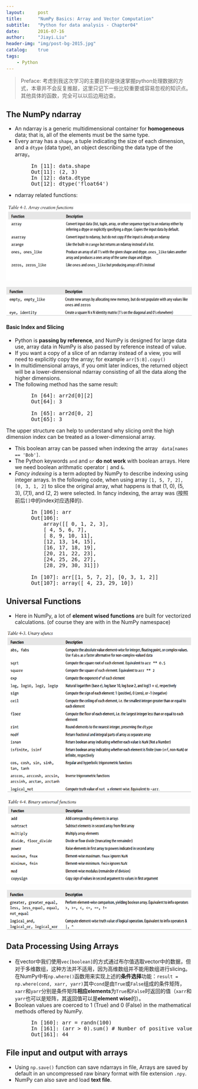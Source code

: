 ```yaml
---
layout:     post
title:      "NumPy Basics: Array and Vector Computation"
subtitle:   "Python for data analysis - Chapter04"
date:       2016-07-16
author:     "Jiayi.Liu"
header-img: "img/post-bg-2015.jpg"
catalog: 	true
tags:
    - Python
---
```


>Preface: 考虑到我这次学习的主要目的是快速掌握python处理数据的方式，本章并不会反复推敲，这里只记下一些比较重要或容易忽视的知识点。其他具体的函数，完全可以以后边用边查。

## The NumPy ndarray

*	An ndarray is a generic multidimensional container for **homogeneous** data; that is, all of the elements must be the same type. 
*	Every array has a `shape`, a tuple indicating the size of each dimension, and a `dtype` (data type), an object describing the data type of the array。

<pre>
		In [11]: data.shape
		Out[11]: (2, 3)
		In [12]: data.dtype
		Out[12]: dtype('float64')
</pre>

*	ndarray related functions:

![img](\img\in-post\ndarray01.png)


![img](\img\in-post\ndarray02.png)

#### Basic Index and Slicing

*	Python is **passing by reference**, and NumPy is designed for large data use, array data in NumPy is also passed by reference instead of value.
*	If you want a copy of a slice of an ndarray instead of a view, you will need to explicitly copy the array; for example `arr[5:8].copy()`
*	In multidimensional arrays, if you omit later indices, the returned object will be a lower-dimensional ndarray consisting of all the data along the higher dimensions.
*	The following method has the same result:

<pre>
		In [64]: arr2d[0][2]
		Out[64]: 3

		In [65]: arr2d[0, 2]
		Out[65]: 3
</pre>

The upper structure can help to understand why slicing omit the high dimension index can be treated as a lower-dimensional array.

*	This boolean array can be passed when indexing the array ` data[names == 'Bob']`.
*	The Python keywords `and` and `or` **do not work** with boolean arrays. Here we need boolean arithmatic operator `|` and `&`.
*	*Fancy indexing* is a term adopted by NumPy to describe indexing using integer arrays. In the following code, when using array `[1, 5, 7, 2], [0, 3, 1, 2]` to slice the original array, what happens is that (1, 0), (5, 3), (7,1), and (2, 2) were selected. In fancy indexing, the array was (按照前后`[]`中的index对应选择的).

<pre>
		In [106]: arr
		Out[106]:
			array([[ 0, 1, 2, 3],
			[ 4, 5, 6, 7],
			[ 8, 9, 10, 11],
			[12, 13, 14, 15],
			[16, 17, 18, 19],
			[20, 21, 22, 23],
			[24, 25, 26, 27],
			[28, 29, 30, 31]])	

		In [107]: arr[[1, 5, 7, 2], [0, 3, 1, 2]]
		Out[107]: array([ 4, 23, 29, 10])
</pre>

## Universal Functions

*	Here in NumPy, a lot of **element wised functions** are built for vectorized calculations. (of course they are with in the NumPy namespace)

![img](\img\in-post\universal-functions.png)


![img](\img\in-post\binary-ufun01.png)


![img](\img\in-post\binary-ufun02.png)


## Data Processing Using Arrays

*	在vector中我们使用`vec[boolean]`的方式通过布尔值选取vector中的数据，但对于多维数组，这种方法并不适用，因为高维数组并不能用数组进行slicing。在NumPy中有`np.where()`函数用来实现上述的**条件选择**功能：`result = np.where(cond, xarr, yarr)`其中`cond`是由`True`或`False`组成的条件矩阵，`xarr`和`yarr`分别是条件矩阵**相应elements**为`True`和`False`时返回的值（`xarr`和`yarr`也可以是矩阵，其返回值可以是**element wise**的）。
*	Boolean values are coerced to 1 (True) and 0 (False) in the mathematical methods offered by NumPy.

<pre>
		In [160]: arr = randn(100)
		In [161]: (arr > 0).sum() # Number of positive values
		Out[161]: 44
</pre>

## File input and output with arrays

*	Using `np.save()` function can save ndarrays in file, Arrays are saved by default in an uncompressed raw binary format with file extension `.npy`.
*	NumPy can also save and load **text file**. 